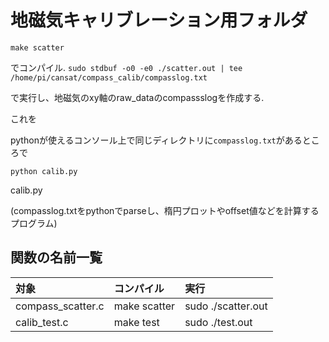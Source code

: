 # 地磁気キャリブレーション用フォルダ

`make scatter`

でコンパイル.
`sudo stdbuf -o0 -e0 ./scatter.out | tee /home/pi/cansat/compass_calib/compasslog.txt`

で実行し、地磁気のxy軸のraw_dataのcompassslogを作成する.

これを

pythonが使えるコンソール上で同じディレクトリに`compasslog.txt`があるところで

`python calib.py`

calib.py

(compasslog.txtをpythonでparseし、楕円プロットやoffset値などを計算するプログラム)


## 関数の名前一覧

|対象|コンパイル|実行|
|:--|:--|:--|
|compass_scatter.c|make scatter|sudo ./scatter.out|
|calib_test.c|make test|sudo ./test.out|
